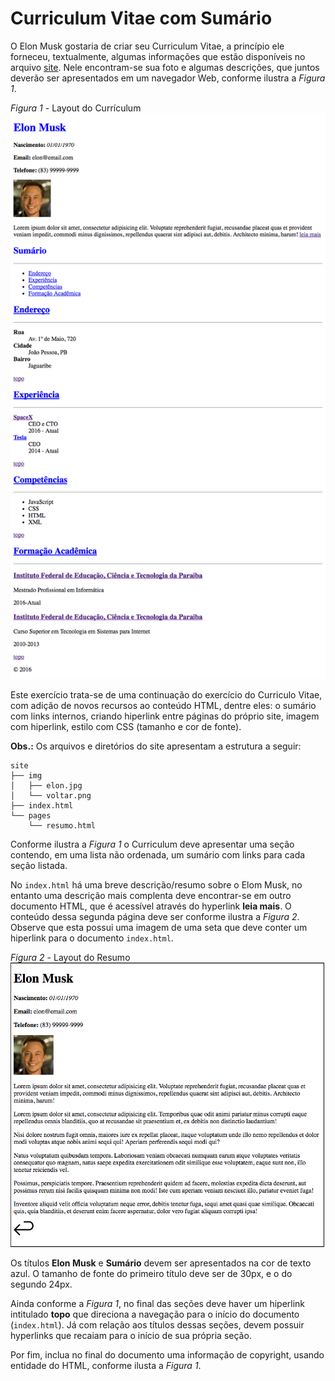 # Curriculum Vitae com Sumário

O Elon Musk gostaria de criar seu Curriculum Vitae, a princípio ele forneceu, textualmente, algumas informações que estão disponíveis no arquivo [site](site.zip). Nele encontram-se sua foto e algumas descrições, que juntos deverão ser apresentados em um navegador Web, conforme ilustra a *Figura 1*.

*Figura 1* - Layout do Currículum
![Layout Curriculum](screen-curriculum.png)

Este exercício trata-se de uma continuação do exercício do Curriculo Vitae, com adição de novos recursos ao conteúdo HTML, dentre eles: o sumário com links internos, criando hiperlink entre páginas do próprio site, imagem com hiperlink, estilo com CSS (tamanho e cor de fonte).

**Obs.:** Os arquivos e diretórios do site apresentam a estrutura a seguir:

```
site
├── img
│   ├── elon.jpg
│   └── voltar.png
├── index.html
└── pages
    └── resumo.html
```


Conforme ilustra a *Figura 1* o Curriculum deve apresentar uma seção contendo, em uma lista não ordenada, um sumário com links para cada seção listada.

No `index.html` há uma breve descrição/resumo sobre o Elom Musk, no entanto uma descrição mais complenta deve encontrar-se em outro documento HTML, que é acessível através do hyperlink **leia mais**. O conteúdo dessa segunda página deve ser conforme ilustra a *Figura 2*. Observe que esta possui uma imagem de uma seta que deve conter um hiperlink para o documento `index.html`.

*Figura 2* - Layout do Resumo
![Layout Resumo](screen-resumo.png)

Os títulos **Elon Musk** e **Sumário** devem ser apresentados na cor de texto azul. O tamanho de fonte do primeiro título deve ser de 30px, e o do segundo 24px.

Ainda conforme a *Figura 1*, no final das seções deve haver um hiperlink intitulado **topo** que direciona a navegação para o início do documento (`index.html`). Já com relação aos títulos dessas seções, devem possuir hyperlinks que recaiam para o início de sua própria seção.

Por fim, inclua no final do documento uma informação de copyright, usando entidade do HTML, conforme ilusta a *Figura 1*.
